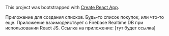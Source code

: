 This project was bootstrapped with [Create React App](https://github.com/facebook/create-react-app).

Приложение для создания списков. Будь-то список покупок, или что-то еще. Приложение взаимодействует с Firebase Realtime DB при использовании React JS.
Ссылка на приложение: [тут будет ссылка]
